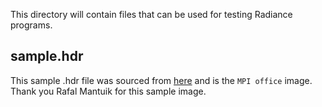 This directory will contain files that can be used for testing Radiance
programs.

## sample.hdr
This sample .hdr file was sourced from [here](http://pfstools.sourceforge.net/hdr_gallery.html) and is the `MPI office` image. Thank you Rafal Mantuik for this sample image.
